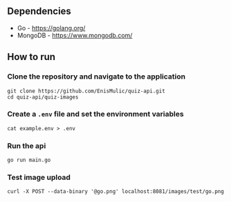 ## Dependencies

* Go - https://golang.org/
* MongoDB - https://www.mongodb.com/

## How to run

### Clone the repository and navigate to the application

```
git clone https://github.com/EnisMulic/quiz-api.git
cd quiz-api/quiz-images
```

### Create a `.env` file and set the environment variables

```
cat example.env > .env
```

### Run the api

```
go run main.go
```

### Test image upload

```
curl -X POST --data-binary '@go.png' localhost:8081/images/test/go.png
```